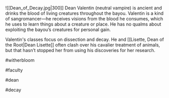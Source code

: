 ![[Dean_of_Decay.jpg|300]]
Dean Valentin (neutral vampire) is ancient and drinks the blood of living creatures throughout the bayou. Valentin is a kind of sangromancer—he receives visions from the blood he consumes, which he uses to learn things about a creature or place. He has no qualms about exploiting the bayou’s creatures for personal gain.

Valentin's classes focus on dissection and decay. He and [[Lisette, Dean of the Root|Dean Lisette]] often clash over his cavalier treatment of animals, but that hasn’t stopped her from using his discoveries for her research.

#witherbloom

#faculty

#dean 

#decay 